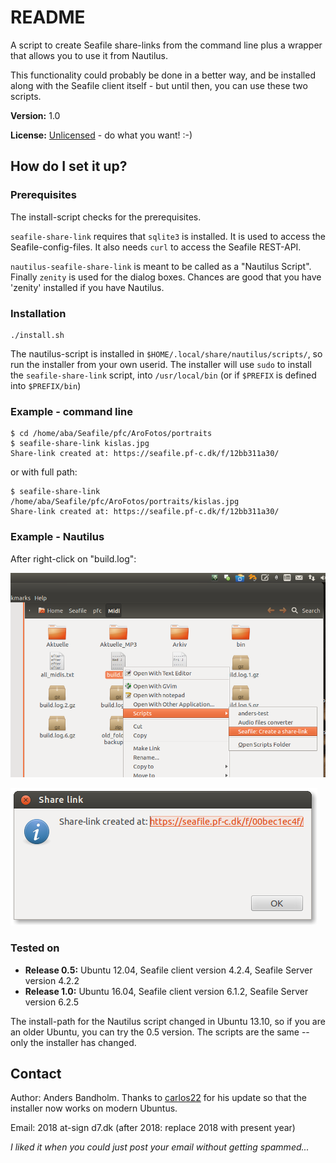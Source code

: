 README
======

A script to create Seafile share-links from the command line plus a
wrapper that allows you to use it from Nautilus.

This functionality could probably be done in a better way, and be installed
along with the Seafile client itself - but until then, you can use these two
scripts.

**Version:** 1.0

**License:** [Unlicensed](http://unlicense.org/) - do what you want! :-)


How do I set it up?
-------------------

### Prerequisites ###

The install-script checks for the prerequisites.

`seafile-share-link` requires that `sqlite3` is installed.
It is used to access the Seafile-config-files. It also needs `curl`
to access the Seafile REST-API.

`nautilus-seafile-share-link` is meant to be called as a "Nautilus Script".
Finally `zenity` is used for the dialog boxes. Chances are good that you
have 'zenity' installed if you have Nautilus.

### Installation ###

    ./install.sh

The nautilus-script is installed in `$HOME/.local/share/nautilus/scripts/`,
so run the installer from your own userid.
The installer will use `sudo` to install the `seafile-share-link` script,
into `/usr/local/bin` (or if `$PREFIX` is defined into `$PREFIX/bin`)


### Example - command line ###

    $ cd /home/aba/Seafile/pfc/AroFotos/portraits
    $ seafile-share-link kislas.jpg
    Share-link created at: https://seafile.pf-c.dk/f/12bb311a30/

or with full path:

    $ seafile-share-link /home/aba/Seafile/pfc/AroFotos/portraits/kislas.jpg
    Share-link created at: https://seafile.pf-c.dk/f/12bb311a30/


### Example - Nautilus ###

After right-click on "build.log":




![In Nautilus](README-pix/Screenshot-seafile-share-link.png)



![Result](README-pix/Screenshot-seafile-share-link-dialog.png)


### Tested on ###

  * **Release 0.5:** Ubuntu 12.04, Seafile client version 4.2.4, Seafile Server version 4.2.2
  * **Release 1.0:** Ubuntu 16.04, Seafile client version 6.1.2, Seafile Server version 6.2.5

The install-path for the Nautilus script changed in Ubuntu 13.10, so if you are an older Ubuntu, 
you can try the 0.5 version. The scripts are the same -- only the installer has changed.

Contact
-------

Author: Anders Bandholm. Thanks to [carlos22](https://github.com/carlos22) for his update 
so that the installer now works on modern Ubuntus.

Email: 2018 at-sign d7.dk (after 2018: replace 2018 with present year)

*I liked it when you could just post your email without getting spammed...*